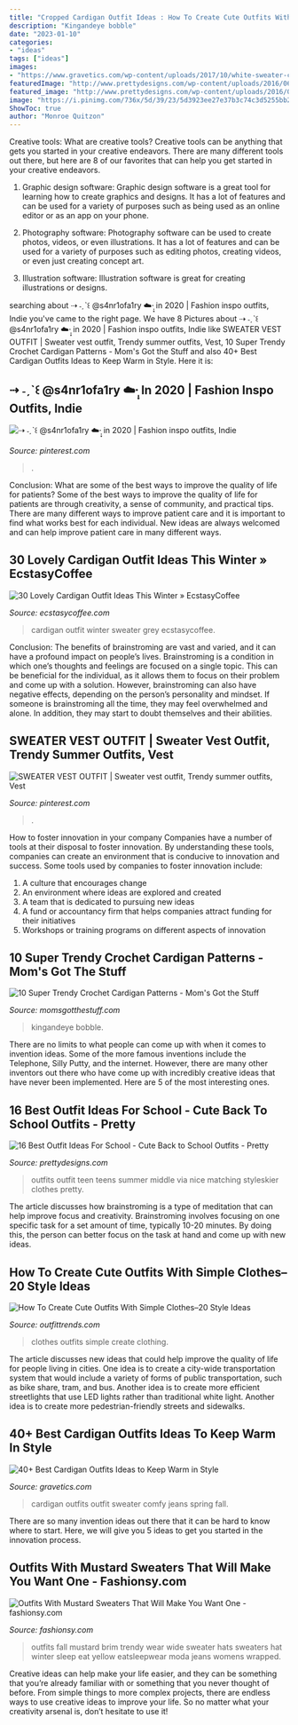 ```yaml
---
title: "Cropped Cardigan Outfit Ideas : How To Create Cute Outfits With Simple Clothes–20 Style Ideas"
description: "Kingandeye bobble"
date: "2023-01-10"
categories:
- "ideas"
tags: ["ideas"]
images:
- "https://www.gravetics.com/wp-content/uploads/2017/10/white-sweater-cardigan-jeans.jpg"
featuredImage: "http://www.prettydesigns.com/wp-content/uploads/2016/06/16-cute-outfit-ideas-for-school-7.jpg"
featured_image: "http://www.prettydesigns.com/wp-content/uploads/2016/06/16-cute-outfit-ideas-for-school-7.jpg"
image: "https://i.pinimg.com/736x/5d/39/23/5d3923ee27e37b3c74c3d5255bb2a049.jpg"
ShowToc: true
author: "Monroe Quitzon"
---
```



Creative tools: What are creative tools?
Creative tools can be anything that gets you started in your creative endeavors. There are many different tools out there, but here are 8 of our favorites that can help you get started in your creative endeavors. 
1. Graphic design software: Graphic design software is a great tool for learning how to create graphics and designs. It has a lot of features and can be used for a variety of purposes such as being used as an online editor or as an app on your phone.

2. Photography software: Photography software can be used to create photos, videos, or even illustrations. It has a lot of features and can be used for a variety of purposes such as editing photos, creating videos, or even just creating concept art.

3. Illustration software: Illustration software is great for creating illustrations or designs.

	

		
searching about ⇢ ˗ˏˋ꒰ @s4nr1ofa1ry ☁️·̩͙ in 2020 | Fashion inspo outfits, Indie you've came to the right page. We have 8 Pictures about ⇢ ˗ˏˋ꒰ @s4nr1ofa1ry ☁️·̩͙ in 2020 | Fashion inspo outfits, Indie like SWEATER VEST OUTFIT | Sweater vest outfit, Trendy summer outfits, Vest, 10 Super Trendy Crochet Cardigan Patterns - Mom&#039;s Got the Stuff and also 40+ Best Cardigan Outfits Ideas to Keep Warm in Style. Here it is:
		
    
## ⇢ ˗ˏˋ꒰ @s4nr1ofa1ry ☁️·̩͙ In 2020 | Fashion Inspo Outfits, Indie

<img loading=lazy src="https://i.pinimg.com/736x/5d/39/23/5d3923ee27e37b3c74c3d5255bb2a049.jpg" onerror="this.onerror=null;this.src='https://tse4.mm.bing.net/th?id=OIP.-R5fKbKfXuJZNp741f0XlAHaNK&amp;pid=15.1';" alt="⇢ ˗ˏˋ꒰ @s4nr1ofa1ry ☁️·̩͙ in 2020 | Fashion inspo outfits, Indie">

_Source: pinterest.com_

>. 

	

Conclusion: What are some of the best ways to improve the quality of life for patients?
Some of the best ways to improve the quality of life for patients are through creativity, a sense of community, and practical tips. There are many different ways to improve patient care and it is important to find what works best for each individual. New ideas are always welcomed and can help improve patient care in many different ways.

    
## 30 Lovely Cardigan Outfit Ideas This Winter » EcstasyCoffee

<img loading=lazy src="https://i1.wp.com/www.ecstasycoffee.com/wp-content/uploads/2016/10/Dark-Grey-Long-Cardigan-Sweater.jpg?resize=564%2C846" onerror="this.onerror=null;this.src='https://tse4.mm.bing.net/th?id=OIP.XxbZZ8vy-ScQ2wkSNADSfgHaLH&amp;pid=15.1';" alt="30 Lovely Cardigan Outfit Ideas This Winter » EcstasyCoffee">

_Source: ecstasycoffee.com_

>cardigan outfit winter sweater grey ecstasycoffee. 

	

Conclusion: The benefits of brainstroming are vast and varied, and it can have a profound impact on people’s lives.
Brainstroming is a condition in which one’s thoughts and feelings are focused on a single topic. This can be beneficial for the individual, as it allows them to focus on their problem and come up with a solution. However, brainstroming can also have negative effects, depending on the person’s personality and mindset. If someone is brainstroming all the time, they may feel overwhelmed and alone. In addition, they may start to doubt themselves and their abilities.

    
## SWEATER VEST OUTFIT | Sweater Vest Outfit, Trendy Summer Outfits, Vest

<img loading=lazy src="https://i.pinimg.com/736x/39/93/6f/39936f69a0ac9e937408f8241f722474.jpg" onerror="this.onerror=null;this.src='https://tse2.mm.bing.net/th?id=OIP.ir8fWmzBuNad0tQ2uz2nQgHaJ3&amp;pid=15.1';" alt="SWEATER VEST OUTFIT | Sweater vest outfit, Trendy summer outfits, Vest">

_Source: pinterest.com_

>. 

	

How to foster innovation in your company
Companies have a number of tools at their disposal to foster innovation. By understanding these tools, companies can create an environment that is conducive to innovation and success. 
Some tools used by companies to foster innovation include: 

1. A culture that encourages change 
2. An environment where ideas are explored and created 
3. A team that is dedicated to pursuing new ideas 
4. A fund or accountancy firm that helps companies attract funding for their initiatives 
5. Workshops or training programs on different aspects of innovation 

    
## 10 Super Trendy Crochet Cardigan Patterns - Mom&#039;s Got The Stuff

<img loading=lazy src="https://momsgotthestuff.com/wp-content/uploads/2021/06/trendy-crochet-cardigan-patterns-9.jpg" onerror="this.onerror=null;this.src='https://tse3.mm.bing.net/th?id=OIP.1uxE0Vm0rsRZ_EU64HJKCQHaLH&amp;pid=15.1';" alt="10 Super Trendy Crochet Cardigan Patterns - Mom&#039;s Got the Stuff">

_Source: momsgotthestuff.com_

>kingandeye bobble. 

	

There are no limits to what people can come up with when it comes to invention ideas. Some of the more famous inventions include the Telephone, Silly Putty, and the internet. However, there are many other inventors out there who have come up with incredibly creative ideas that have never been implemented. Here are 5 of the most interesting ones.

    
## 16 Best Outfit Ideas For School - Cute Back To School Outfits - Pretty

<img loading=lazy src="http://www.prettydesigns.com/wp-content/uploads/2016/06/16-cute-outfit-ideas-for-school-7.jpg" onerror="this.onerror=null;this.src='https://tse2.mm.bing.net/th?id=OIP.Q2ADZZf6-VtgaPztnT-EfwHaML&amp;pid=15.1';" alt="16 Best Outfit Ideas For School - Cute Back to School Outfits - Pretty">

_Source: prettydesigns.com_

>outfits outfit teen teens summer middle via nice matching styleskier clothes pretty. 

	

The article discusses how brainstroming is a type of meditation that can help improve focus and creativity. Brainstroming involves focusing on one specific task for a set amount of time, typically 10-20 minutes. By doing this, the person can better focus on the task at hand and come up with new ideas.

    
## How To Create Cute Outfits With Simple Clothes–20 Style Ideas

<img loading=lazy src="https://www.outfittrends.com/wp-content/uploads/2016/06/cac45067d8312e0060aed60585426f90.jpg" onerror="this.onerror=null;this.src='https://tse2.mm.bing.net/th?id=OIP.3Z6JhTgrXuALxqXIkamkRQHaLH&amp;pid=15.1';" alt="How To Create Cute Outfits With Simple Clothes–20 Style Ideas">

_Source: outfittrends.com_

>clothes outfits simple create clothing. 

	

The article discusses new ideas that could help improve the quality of life for people living in cities. One idea is to create a city-wide transportation system that would include a variety of forms of public transportation, such as bike share, tram, and bus. Another idea is to create more efficient streetlights that use LED lights rather than traditional white light. Another idea is to create more pedestrian-friendly streets and sidewalks.

    
## 40+ Best Cardigan Outfits Ideas To Keep Warm In Style

<img loading=lazy src="https://www.gravetics.com/wp-content/uploads/2017/10/white-sweater-cardigan-jeans.jpg" onerror="this.onerror=null;this.src='https://tse3.mm.bing.net/th?id=OIP.gw8RwKly8pAPKUZ3KhgTxQHaPM&amp;pid=15.1';" alt="40+ Best Cardigan Outfits Ideas to Keep Warm in Style">

_Source: gravetics.com_

>cardigan outfits outfit sweater comfy jeans spring fall. 

	

There are so many invention ideas out there that it can be hard to know where to start. Here, we will give you 5 ideas to get you started in the innovation process.

    
## Outfits With Mustard Sweaters That Will Make You Want One - Fashionsy.com

<img loading=lazy src="https://fashionsy.com/wp-content/uploads/2016/11/sweater.jpg" onerror="this.onerror=null;this.src='https://tse3.mm.bing.net/th?id=OIP.oMrwUhNktUkZxSYuxNpIQgHaLJ&amp;pid=15.1';" alt="Outfits With Mustard Sweaters That Will Make You Want One - fashionsy.com">

_Source: fashionsy.com_

>outfits fall mustard brim trendy wear wide sweater hats sweaters hat winter sleep eat yellow eatsleepwear moda jeans womens wrapped. 

	

Creative ideas can help make your life easier, and they can be something that you’re already familiar with or something that you never thought of before. From simple things to more complex projects, there are endless ways to use creative ideas to improve your life. So no matter what your creativity arsenal is, don’t hesitate to use it!

